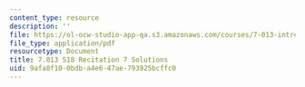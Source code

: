 ```yaml
---
content_type: resource
description: ''
file: https://ol-ocw-studio-app-qa.s3.amazonaws.com/courses/7-013-introductory-biology-spring-2018/9afa8f100bdba4e647ae793925bcffc0_MIT7_013s18R7S.pdf
file_type: application/pdf
resourcetype: Document
title: 7.013 S18 Recitation 7 Solutions
uid: 9afa8f10-0bdb-a4e6-47ae-793925bcffc0
---
```

